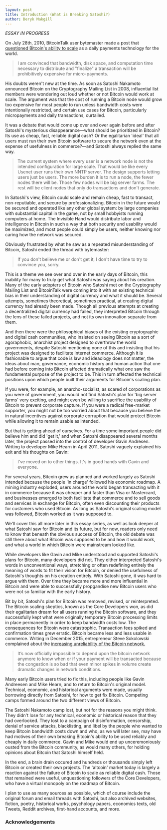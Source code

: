 ```yaml
---
layout: post
title: Introduction (What is Breaking Satoshi?)
author: Deryk Makgill
---
```


*ESSAY IN PROGRESS*

On July 28th, 2010, BitcoinTalk user bytemaster made a post that [questioned Bitcoin's ability to scale](https://bitcointalk.org/index.php?topic=532.15;imode) as a daily payments technology for the world.

>I am convinced that bandwidth, disk space, and computation time necessary to distribute and "finalize" a transaction will be prohibitively expensive for micro-payments.

His doubts weren't new at the time. As soon as Satoshi Nakamoto announced Bitcoin on the Cryptography Mailing List in 2008, influential list members were wondering out loud whether or not Bitcoin would work at scale. The argument was that the cost of running a Bitcoin node would grow too expensive for most people to run unless bandwidth costs were intentionally restricted, and certain use cases for Bitcoin, particularly micropayments and daily transactions, curtailed.

It was a debate that would come up over and over again before and after Satoshi's mysterious disappearance—what should be prioritized in Bitcoin? Its use as cheap, fast, reliable digital cash? Or the egalitarian 'ideal' that all users must run their own Bitcoin software to secure the network even at the expense of usefulness in commerce?—and Satoshi always replied the same way.

>The current system where every user is a network node is not the intended configuration for large scale.  That would be like every Usenet user runs their own NNTP server.  The design supports letting users just be users.  The more burden it is to run a node, the fewer nodes there will be.  Those few nodes will be big server farms.  The rest will be client nodes that only do transactions and don't generate.

In Satoshi's view, Bitcoin could scale and remain cheap, fast to transact, non-reputiable, and secure by professionalizing. Bitcoin in the future would be secured and operated like any other global system: by large companies with substantial capital in the game, not by small hobbyists running computers at home. The Invisible Hand would distribute labor and intelligence in Bitcoin in such a way that both security and usability would be maximized, and most people could simply be users, neither knowing nor caring how the network was secured.

Obviously frustrated by what he saw as a repeated misunderstanding of Bitcoin, Satoshi ended the thread with bytemaster:

>If you don't believe me or don't get it, I don't have time to try to convince you, sorry.

This is a theme we see over and over in the early days of Bitcoin, this inability for many to truly get what Satoshi was saying about his creation. Many of the early adopters of Bitcoin who Satoshi met on the Cryptography Mailing List and BitcoinTalk were coming into it with an existing technical bias in their understanding of digital currency and what it should be. Several attempts, sometimes theoretical, sometimes practical, at creating digital currency had already been made. Though all previous attempts at creating a decentralized digital currency had failed, they interpreted Bitcoin through the lens of these failed projects, and not its own innovation separate from them.

And then there were the philosophical biases of the existing cryptographic and digital cash communities, who insisted on seeing Bitcoin as a sort of agoraphobic, anarchist project designed to overthrow the world governments, despite Satoshi mentioning none of this and insisting that his project was designed to facilitate internet commerce. Although it is fashionable to argue that code is law and ideaology does not matter, the ideas about man, governance, economic history and human action that one had before coming into Bitcoin affected dramatically what one saw the fundamental purpose of the project to be. This in turn affected the technical positions upon which people built their arguments for Bitcoin's scaling plan.

If you were, for example, an anarcho-socialist, as scared of corporations as you were of government, you would not find Satoshi's plan for 'big server farms' very exciting, and might even be willing to sacrifice the usability of Bitcoin to prevent corporate capture. If you were a radical free-market supporter, you might not be too worried about that because you believe the in natural incentives against corporate corruption that would protect Bitcoin while allowing it to remain usable as intended.

But that is getting ahead of ourselves. For a time some important people did believe him and did 'get it,' and when Satoshi disappeared several months later, the project passed into the control of developer Gavin Andresen. Writing to developer Mike Hearn in April 2011, Satoshi vaguely explained his exit and his thoughts on Gavin:

> I've moved on to other things.  It's in good hands with Gavin and everyone.

For several years, Bitcoin grew as planned and worked largely as Satoshi intended because the people 'in charge' followed his economic roadmap. A mining industry exploded, users around the world began transacting with it in commerce because it was cheaper and faster than Visa or Mastercard, and businesses emerged to both facilitate that commerce and to sell goods and services in exchange for Bitcoin, often even discounting their products for customers who used Bitcoin. As long as Satoshi's original scaling model was followed, Bitcoin worked as it was supposed to.

We'll cover this all more later in this essay series, as well as look deeper at what Satoshi saw for Bitcoin and its future, but for now, readers only need to know that beneath the obvious success of Bitcoin, the old debate was still there about what Bitcoin was supposed to be and how it would work, and what a world in which Bitcoin were mainstream looked like.

While developers like Gavin and Mike understood and supported Satoshi's plans for Bitcoin, many developers did not. They either interpreted Satoshi's words in unconventional ways, stretching or often redefining entirely the meaning of words to fit their vision for Bitcoin, or denied the usefulness of Satoshi's thoughts on his creation entirely. With Satoshi gone, it was hard to argue with them. Over time they became more and more influential in Bitcoin and were able to successfully propgandise new Bitcoin users who were not so familiar with the early history. 

Bit by bit, Satoshi's plan for Bitcoin was removed, revised, or reinterpreted. The Bitcoin scaling skeptics, known as the Core Developers won, as did their egalitarian dream for all users running the Bitcoin software, and they successfully kept what were originally temporary Bitcoin processing limits in place permanently in order to keep bandwidth costs low. The consequences for Bitcoin were catastrophic. Transaction fees spiked and confirmation times grew erratic. Bitcoin became less and less usable in commerce. Writing in December 2015, entrepreneur Steve Sokolowski complained about the [increasing unreliability of the Bitcoin network.](https://forums.prohashing.com/viewtopic.php?f=11&t=679)

> It’s now officially impossible to depend upon the bitcoin network anymore to know when or if your payment will be transacted because the congestion is so bad that even minor spikes in volume create dramatic changes in network conditions.

Many early Bitcoin users tried to fix this, including people like Gavin Andreesen and Mike Hearn, and to return to Bitcoin's original model. Technical, economic, and historical arguments were made, usually borrowing directly from Satoshi, for how to get fix Bitcoin. Competing camps formed around the two different views of Bitcoin.

The Satoshi Nakamoto camp lost, but not for the reasons you might think. They didn't lose for any technical, economic or historical reason that they had overlooked. They lost to a campaign of disinformation, censorship, denial of service attacks, blacklisting, and libel by the people who wanted to keep Bitcoin bandwidth costs down and who, as we will later see, may have had motives of their own breaking Bitcoin's ability to be used reliably and cheaply in daily commerce. Gavin and Mike would end up unceremoniously ousted from the Bitcoin community, as would many others, for holding opinions about Bitcoin that Satoshi himself held.

In the end, a brain drain occured and hundreds or thousands simply left Bitcoin or created their own projects. The 'altcoin' market today is largely a reaction against the failure of Bitcoin to scale as reliable digital cash. Those that remained were useful, unquestioning followers of the Core Developers, who have a virtual monopoly on the roadmap of Bitcoin.



I plan to use as many sources as possible, which of course include the original forum and email threads with Satoshi, but also archived websites, fiction, poetry, historical works, psychology papers, economics texts, old Tweets, Reddit archives, first-hand accounts, and more.

### Acknowledgements

